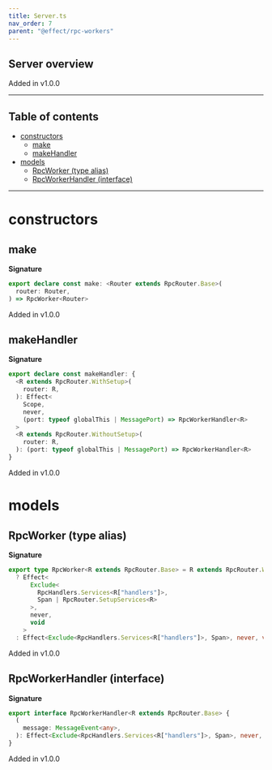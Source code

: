 ```yaml
---
title: Server.ts
nav_order: 7
parent: "@effect/rpc-workers"
---
```


## Server overview

Added in v1.0.0

---

<h2 class="text-delta">Table of contents</h2>

- [constructors](#constructors)
  - [make](#make)
  - [makeHandler](#makehandler)
- [models](#models)
  - [RpcWorker (type alias)](#rpcworker-type-alias)
  - [RpcWorkerHandler (interface)](#rpcworkerhandler-interface)

---

# constructors

## make

**Signature**

```ts
export declare const make: <Router extends RpcRouter.Base>(
  router: Router,
) => RpcWorker<Router>
```

Added in v1.0.0

## makeHandler

**Signature**

```ts
export declare const makeHandler: {
  <R extends RpcRouter.WithSetup>(
    router: R,
  ): Effect<
    Scope,
    never,
    (port: typeof globalThis | MessagePort) => RpcWorkerHandler<R>
  >
  <R extends RpcRouter.WithoutSetup>(
    router: R,
  ): (port: typeof globalThis | MessagePort) => RpcWorkerHandler<R>
}
```

Added in v1.0.0

# models

## RpcWorker (type alias)

**Signature**

```ts
export type RpcWorker<R extends RpcRouter.Base> = R extends RpcRouter.WithSetup
  ? Effect<
      Exclude<
        RpcHandlers.Services<R["handlers"]>,
        Span | RpcRouter.SetupServices<R>
      >,
      never,
      void
    >
  : Effect<Exclude<RpcHandlers.Services<R["handlers"]>, Span>, never, void>
```

Added in v1.0.0

## RpcWorkerHandler (interface)

**Signature**

```ts
export interface RpcWorkerHandler<R extends RpcRouter.Base> {
  (
    message: MessageEvent<any>,
  ): Effect<Exclude<RpcHandlers.Services<R["handlers"]>, Span>, never, void>
}
```

Added in v1.0.0
